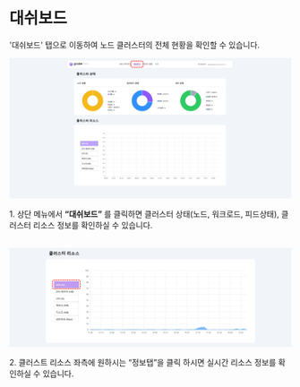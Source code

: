 # 대쉬보드

'대쉬보드' 탭으로 이동하여 노드 클러스터의 전체 현황을 확인할 수 있습니다.

![node-dashboard](img/node-dashboard/node-dashboard.png)

1\. 상단 메뉴에서 **“대쉬보드”** 를 클릭하면 클러스터 상태(노드, 워크로드, 피드상태), 클러스터 리소스 정보를 확인하실 수 있습니다. <br><br>

![resource-info](img/node-dashboard/resource-info.png)

2\. 클러스트 리소스 좌측에 원하시는 “정보탭”을 클릭 하시면 실시간 리소스 정보를 확인하실 수 있습니다. <br><br>
